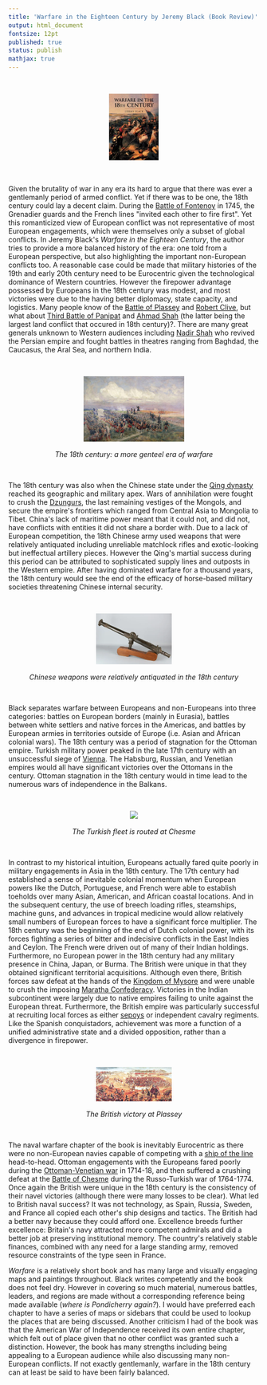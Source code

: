 ```yaml
---
title: 'Warfare in the Eighteen Century by Jeremy Black (Book Review)'
output: html_document
fontsize: 12pt
published: true
status: publish
mathjax: true
---
```


<br>
<p align="center"><img src="/figures/warfare18th.jpg" width="20%"></p>
<br>

Given the brutality of war in any era its hard to argue that there was ever a gentlemanly period of armed conflict. Yet if there was to be one, the 18th century could lay a decent claim. During the [Battle of Fontenoy](https://en.wikipedia.org/wiki/Battle_of_Fontenoy) in 1745, the Grenadier guards and the French lines "invited each other to fire first". Yet this romanticized view of European conflict was not representative of most European engagements, which were themselves only a subset of global conflicts. In Jeremy Black's *Warfare in the Eighteen Century*, the author tries to provide a more balanced history of the era: one told from a European perspective, but also highlighting the important non-European conflicts too. A reasonable case could be made that military histories of the 19th and early 20th century need to be Eurocentric given the technological dominance of Western countries. However the firepower advantage possessed by Europeans in the 18th century was modest, and most victories were due to the having better diplomacy, state capacity, and logistics. Many people know of the [Battle of Plassey](https://en.wikipedia.org/wiki/Battle_of_Plassey) and [Robert Clive](https://en.wikipedia.org/wiki/Robert_Clive), but what about [Third Battle of Panipat](https://en.wikipedia.org/wiki/Third_Battle_of_Panipat) and [Ahmad Shah](https://en.wikipedia.org/wiki/Ahmad_Shah_Durrani) (the latter being the largest land conflict that occured in 18th century)?. There are many great generals unknown to Western audiences including [Nadir Shah](https://en.wikipedia.org/wiki/Nader_Shah) who revived the Persian empire and fought battles in theatres ranging from Baghdad, the Caucasus, the Aral Sea, and northern India. 

<br>
<p align="center"><img src="/figures/BattleofFontenoy.jpg" width="40%"></p>
<p align="center"><i> The 18th century: a more genteel era of warfare </i></p>
<br>

The 18th century was also when the Chinese state under the [Qing dynasty](https://en.wikipedia.org/wiki/Qing_dynasty) reached its geographic and military apex. Wars of annihilation were fought to crush the [Dzungurs](https://en.wikipedia.org/wiki/Dzungar_Khanate]), the last remaining vestiges of the Mongols, and secure the empire's frontiers which ranged from Central Asia to Mongolia to Tibet. China's lack of maritime power meant that it could not, and did not, have conflicts with entities it did not share a border with. Due to a lack of European competition, the 18th Chinese army used weapons that were relatively antiquated including unreliable matchlock rifles and exotic-looking but ineffectual artillery pieces. However the Qing's martial success during this period can be attributed to sophisticated supply lines and outposts in the Western empire. After having dominated warfare for a thousand years, the 18th century would see the end of the efficacy of horse-based military societies threatening Chinese internal security. 

<br>
<p align="center"><img src="/figures/cannon_china.jpg" width="30%"></p>
<p align="center"><i> Chinese weapons were relatively antiquated in the 18th century </i></p>
<br>


Black separates warfare between Europeans and non-Europeans into three categories: battles on European borders (mainly in Eurasia), battles between white settlers and native forces in the Americas, and battles by European armies in territories outside of Europe (i.e. Asian and African colonial wars). The 18th century was a period of stagnation for the Ottoman empire. Turkish military power peaked in the late 17th century with an unsuccessful siege of [Vienna](https://en.wikipedia.org/wiki/Battle_of_Vienna). The Habsburg, Russian, and Venetian empires would all have significant victories over the Ottomans in the century. Ottoman stagnation in the 18th century would in time lead to the numerous wars of independence in the Balkans. 

<br>
<p align="center"><img src="/figures/chemse.jpg" width="30%"></p>
<p align="center"><i> The Turkish fleet is routed at Chesme </i></p>
<br>


In contrast to my historical intuition, Europeans actually fared quite poorly in military engagements in Asia in the 18th century. The 17th century had established a sense of inevitable colonial momentum when European powers like the Dutch, Portuguese, and French were able to establish toeholds over many Asian, American, and African coastal locations. And in the subsequent century, the use of breech loading rifles, steamships, machine guns, and advances in tropical medicine would allow relatively small numbers of European forces to have a significant force multiplier. The 18th century was the beginning of the end of Dutch colonial power, with its forces fighting a series of bitter and indecisive conflicts in the East Indies and Ceylon. The French were driven out of many of their Indian holdings. Furthermore, no European power in the 18th century had any military presence in China, Japan, or Burma. The British were unique in that they obtained significant territorial acquisitions. Although even there, British forces saw defeat at the hands of the [Kingdom of Mysore](https://en.wikipedia.org/wiki/Kingdom_of_Mysore) and were unable to crush the imposing [Maratha Confederacy](https://en.wikipedia.org/wiki/Maratha_Empire). Victories in the Indian subcontinent were largely due to native empires failing to unite against the European threat. Furthermore, the British empire was particularly successful at recruiting local forces as either [sepoys](https://en.wikipedia.org/wiki/Sepoy) or independent cavalry regiments. Like the Spanish conquistadors, achievement was more a function of a unified administrative state and a divided opposition, rather than a divergence in firepower. 

<br>
<p align="center"><img src="/figures/plassey.jpg" width="30%"></p>
<p align="center"><i> The British victory at Plassey </i></p>
<br>

The naval warfare chapter of the book is inevitably Eurocentric as there were no non-European navies capable of competing with a [ship of the line](https://en.wikipedia.org/wiki/Ship_of_the_line) head-to-head. Ottoman engagements with the Europeans fared poorly during the [Ottoman-Venetian war](https://en.wikipedia.org/wiki/Ottoman%E2%80%93Venetian_War_(1714%E2%80%931718)) in 1714-18, and then suffered a crushing defeat at the [Battle of Chesme](https://en.wikipedia.org/wiki/Battle_of_Chesma) during the Russo-Turkish war of 1764-1774. Once again the British were unique in the 18th century is the consistency of their navel victories (although there were many losses to be clear). What led to British naval success? It was not technology, as Spain, Russia, Sweden, and France all copied each other's ship designs and tactics. The British had a better navy because they could afford one. Excellence breeds further excellence: Britain's navy attracted more competent admirals and did a better job at preserving institutional memory. The country's relatively stable finances, combined with any need for a large standing army, removed resource constraints of the type seen in France. 

*Warfare* is a relatively short book and has many large and visually engaging maps and paintings throughout. Black writes competently and the book does not feel dry. However in covering so much material, numerous battles, leaders, and regions are made without a corresponding reference being made available (*where is Pondicherry again?*). I would have preferred each chapter to have a series of maps or sidebars that could be used to lookup the places that are being discussed. Another criticism I had of the book was that the American War of Independence received its own entire chapter, which felt out of place given that no other conflict was granted such a distinction. However, the book has many strengths including being appealing to a European audience while also discussing many non-European conflicts. If not exactly gentlemanly, warfare in the 18th century can at least be said to have been fairly balanced.